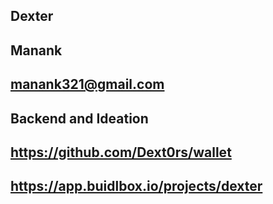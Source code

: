 ## Dexter

## Manank

## manank321@gmail.com

## Backend and Ideation

## https://github.com/Dext0rs/wallet

## https://app.buidlbox.io/projects/dexter

